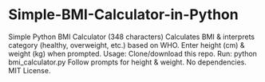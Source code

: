 # Simple-BMI-Calculator-in-Python
Simple Python BMI Calculator (348 characters) Calculates BMI &amp; interprets category (healthy, overweight, etc.) based on WHO. Enter height (cm) &amp; weight (kg) when prompted.  Usage:  Clone/download this repo. Run: python bmi_calculator.py Follow prompts for height &amp; weight. No dependencies.  MIT License.
